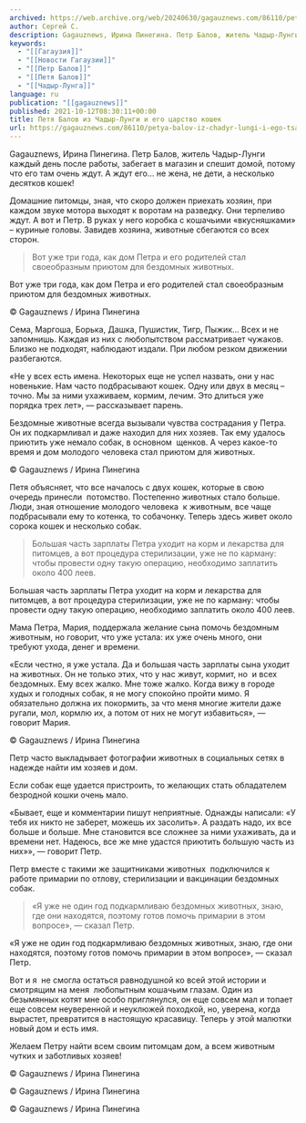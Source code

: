 ```yaml
---
archived: https://web.archive.org/web/20240630/gagauznews.com/86110/petya-balov-iz-chadyr-lungi-i-ego-tsarstvo-koshek.html
author: Сергей С.
description: Gagauznews, Ирина Пинегина. Петр Балов, житель Чадыр-Лунги каждый день после работы, забегает в магазин и спешит домой, потому что его там очень ждут. А ждут его… не жена, не дети, а несколько десятков кошек! Домашние питомцы, зная, что скоро должен приехать хозяин, при каждом звуке мотора выходят к воротам на разведку. Они терпеливо ждут. А вот и Петр. В руках у него коробка с кошачьими «вкусняшками» – куриные головы. Завидев хозяина, животные сбегаются со всех сторон. Вот уже три года, как дом Петра и его родителей стал своеобразным приютом для бездомных животных. © Gagauznews / Ирина Пинегина Сема, Маргоша, Борька, […]
keywords:
  - "[[Гагаузия]]"
  - "[[Новости Гагаузии]]"
  - "[[Петр Балов]]"
  - "[[Петя Балов]]"
  - "[[Чадыр-Лунга]]"
language: ru
publication: "[[gagauznews]]"
published: 2021-10-12T08:30:11+00:00
title: Петя Балов из Чадыр-Лунги и его царство кошек
url: https://gagauznews.com/86110/petya-balov-iz-chadyr-lungi-i-ego-tsarstvo-koshek.html
---
```


Gagauznews, Ирина Пинегина. Петр Балов, житель Чадыр-Лунги каждый день после работы, забегает в магазин и спешит домой, потому что его там очень ждут. А ждут его… не жена, не дети, а несколько десятков кошек!

Домашние питомцы, зная, что скоро должен приехать хозяин, при каждом звуке мотора выходят к воротам на разведку. Они терпеливо ждут. А вот и Петр. В руках у него коробка с кошачьими «вкусняшками» – куриные головы. Завидев хозяина, животные сбегаются со всех сторон.

> Вот уже три года, как дом Петра и его родителей стал своеобразным приютом для бездомных животных.

Вот уже три года, как дом Петра и его родителей стал своеобразным приютом для бездомных животных.



© Gagauznews / Ирина Пинегина

Сема, Маргоша, Борька, Дашка, Пушистик, Тигр, Пыжик… Всех и не запомнишь. Каждая из них с любопытством рассматривает чужаков. Близко не подходят, наблюдают издали. При любом резком движении разбегаются.

«Не у всех есть имена. Некоторых еще не успел назвать, они у нас новенькие. Нам часто подбрасывают кошек. Одну или двух в месяц – точно. Мы за ними ухаживаем, кормим, лечим. Это длиться уже порядка трех лет», — рассказывает парень.

Бездомные животные всегда вызывали чувства сострадания у Петра. Он их подкармливал и даже находил для них хозяев. Так ему удалось приютить уже немало собак, в основном  щенков. А через какое-то время и дом молодого человека стал приютом для животных.

© Gagauznews / Ирина Пинегина

Петя объясняет, что все началось с двух кошек, которые в свою очередь принесли  потомство. Постепенно животных стало больше. Люди, зная отношение молодого человека  к животным, все чаще подбрасывали ему то котенка, то собачонку. Теперь здесь живет около сорока кошек и несколько собак.

> Большая часть зарплаты Петра уходит на корм и лекарства для питомцев, а вот процедура стерилизации, уже не по карману: чтобы провести одну такую операцию, необходимо заплатить около 400 леев.

Большая часть зарплаты Петра уходит на корм и лекарства для питомцев, а вот процедура стерилизации, уже не по карману: чтобы провести одну такую операцию, необходимо заплатить около 400 леев.

Мама Петра, Мария, поддержала желание сына помочь бездомным животным, но говорит, что уже устала: их уже очень много, они требуют ухода, денег и времени.

«Если честно, я уже устала. Да и большая часть зарплаты сына уходит на животных. Он не только этих, что у нас живут, кормит, но  и всех бездомных. Ему всех жалко. Мне тоже жалко. Когда вижу в городе худых и голодных собак, я не могу спокойно пройти мимо. Я обязательно должна их покормить, за что меня многие жители даже ругали, мол, кормлю их, а потом от них не могут избавиться», — говорит Мария.

© Gagauznews / Ирина Пинегина

Петр часто выкладывает фотографии животных в социальных сетях в надежде найти им хозяев и дом.

Если собак еще удается пристроить, то желающих стать обладателем безродной кошки очень мало.

«Бывает, еще и комментарии пишут неприятные. Однажды написали: «У тебя их никто не заберет, можешь их засолить». А раздать надо, их все больше и больше. Мне становится все сложнее за ними ухаживать, да и времени нет. Надеюсь, все же мне удастся приютить большую часть из них»», — говорит Петр.

Петр вместе с такими же защитниками животных  подключился к работе примарии по отлову, стерилизации и вакцинации бездомных собак.

> «Я уже не один год подкармливаю бездомных животных, знаю, где они находятся, поэтому готов помочь примарии в этом вопросе», — сказал Петр.

«Я уже не один год подкармливаю бездомных животных, знаю, где они находятся, поэтому готов помочь примарии в этом вопросе», — сказал Петр.

Вот и я  не смогла остаться равнодушной ко всей этой истории и смотрящим на меня  любопытным кошачьим глазам. Один из безымянных котят мне особо приглянулся, он еще совсем мал и топает еще совсем неуверенной и неуклюжей походкой, но, уверена, когда вырастет, превратится в настоящую красавицу. Теперь у этой малютки новый дом и есть имя.

Желаем Петру найти всем своим питомцам дом, а всем животным чутких и заботливых хозяев!

© Gagauznews / Ирина Пинегина

© Gagauznews / Ирина Пинегина

© Gagauznews / Ирина Пинегина